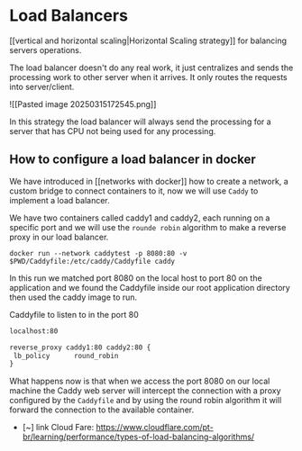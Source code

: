 # Load Balancers

[[vertical and horizontal scaling|Horizontal Scaling strategy]] for balancing servers operations.

The load balancer doesn't do any real work, it just centralizes and sends the
processing work to other server when it arrives. It only routes the requests
into server/client.

![[Pasted image 20250315172545.png]]

In this strategy the load balancer will always send the processing for a server
that has CPU not being used for any processing.

## How to configure a load balancer in docker

We have introduced in [[networks with docker]] how to create a network, a custom
bridge to connect containers to it, now we will use `Caddy` to implement a load
balancer.

We have two containers called caddy1 and caddy2, each running on a specific port
and we will use the `rounde robin` algorithm to make a reverse proxy in our load
balancer.

```terminal
docker run --network caddytest -p 8080:80 -v $PWD/Caddyfile:/etc/caddy/Caddyfile caddy
```

In this run we matched port 8080 on the local host to port 80 on the application
and we found the Caddyfile inside our root application directory then used the
caddy image to run.

Caddyfile to listen to in the port 80

```txt
localhost:80

reverse_proxy caddy1:80 caddy2:80 {
 lb_policy      round_robin
}
```

What happens now is that when we access the port 8080 on our local machine the
Caddy web server will intercept the connection with a proxy configured by the
`Caddyfile` and by using the round robin algorithm it will forward the connection
to the available container.

- [~] link Cloud Fare: <https://www.cloudflare.com/pt-br/learning/performance/types-of-load-balancing-algorithms/>
